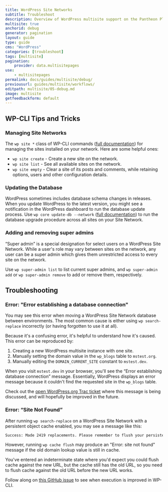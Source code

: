```yaml
---
title: WordPress Site Networks
subtitle: Troubleshoot
description: Overview of WordPress multisite support on the Pantheon Platform.
multisite: true
anchorid: debug
generator: pagination
layout: guide
type: guide
cms: "WordPress"
categories: [troubleshoot]
tags: [multisite]
pagination:
    provider: data.multisitepages
use:
    - multisitepages
permalink: docs/guides/multisite/debug/
previousurl: guides/multisite/workflows/
editpath: multisite/05-debug.md
image: multisite
getfeedbackform: default
---
```

## WP-CLI Tips and Tricks

### Managing Site Networks
The `wp site *` class of WP-CLI commands ([full documentation](https://developer.wordpress.org/cli/commands/site/)) for managing the sites installed on your network. Here are some helpful ones:

- `wp site create` - Create a new site on the network.
- `wp site list` - See all available sites on the network.
- `wp site empty` - Clear a site of its posts and comments, while retaining options, users and other configuration details.

### Updating the Database
WordPress sometimes includes database schema changes in releases. When you update WordPress to the latest version, you might see a notification in the WordPress dashboard to run the database update process. Use `wp core update-db --network` ([full documentation](https://developer.wordpress.org/cli/commands/core/update-db/)) to run the database upgrade procedure across all sites on your Site Network.

### Adding and removing super admins
“Super admin” is a special designation for select users on a WordPress Site Network. While a user's role may vary between sites on the network, any user can be a super admin which gives them unrestricted access to every site on the network.

Use `wp super-admin list` to list current super admins, and `wp super-admin add` or `wp super-admin remove` to add or remove them, respectively.

## Troubleshooting

### Error: "Error establishing a database connection"
You may see this error when moving a WordPress Site Network database between environments. The most common cause is either using `wp search-replace` incorrectly (or having forgotten to use it at all).

Because it's a confusing error, it's helpful to understand how it's caused. This error can be reproduced by:


1. Creating a new WordPress multisite instance with one site.
2. Manually setting the domain value in the `wp_blogs` table to `mstest.org`.
3. Manually editing the `DOMAIN_CURRENT_SITE` constant to `mstest.dev`.

When you visit `mstest.dev` in your browser, you'll see the “Error establishing database connection” message. Essentially, WordPress displays an error message because it couldn't find the requested site in the `wp_blogs` table.

Check out the [open WordPress.org Trac ticket](https://core.trac.wordpress.org/ticket/41424) where this message is being discussed, and will hopefully be improved in the future.


### Error: “Site Not Found”
After running `wp search-replace` on a WordPress Site Network with a persistent object cache enabled, you may see a message like this:

```bash
Success: Made 2419 replacements. Please remember to flush your persistent object cache with `wp cache flush`.
```

However, running `wp cache flush` may produce an "Error: site not found" message if the old domain lookup value is still in cache.

You've entered an indeterminate state where you'd expect you could flush cache against the new URL, but the cache still has the old URL, so you need to flush cache against the old URL before the new URL works.

Follow along on [this GitHub issue](https://github.com/wp-cli/cache-command/issues/17) to see when execution is improved in WP-CLI.
